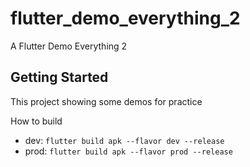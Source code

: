 # flutter_demo_everything_2

A Flutter Demo Everything 2

## Getting Started

This project showing some demos for practice

How to build
- dev: `flutter build apk --flavor dev --release`
- prod: `flutter build apk --flavor prod --release`